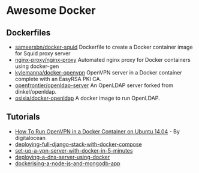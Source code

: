 # Awesome Docker



## Dockerfiles
* [sameersbn/docker-squid](https://github.com/sameersbn/docker-squid) Dockerfile to create a Docker container image for Squid proxy server
* [nginx-proxy/nginx-proxy](https://github.com/nginx-proxy/nginx-proxy) Automated nginx proxy for Docker containers using docker-gen
* [kylemanna/docker-openvpn](https://github.com/kylemanna/docker-openvpn) OpenVPN server in a Docker container complete with an EasyRSA PKI CA.
* [openfrontier/openldap-server](https://hub.docker.com/r/openfrontier/openldap-server) An OpenLDAP server forked from dinkel/openldap. 
* [osixia/docker-openldap](https://github.com/osixia/docker-openldap#quick-start) A docker image to run OpenLDAP.

## Tutorials
* [How To Run OpenVPN in a Docker Container on Ubuntu 14.04](https://www.digitalocean.com/community/tutorials/how-to-run-openvpn-in-a-docker-container-on-ubuntu-14-04) - By digitalocean
* [deploying-full-django-stack-with-docker-compose](https://www.capside.com/labs/deploying-full-django-stack-with-docker-compose/)
* [set-up-a-vpn-server-with-docker-in-5-minutes](https://medium.com/@gurayy/set-up-a-vpn-server-with-docker-in-5-minutes-a66184882c45)
* [deploying-a-dns-server-using-docker](http://www.damagehead.com/blog/2015/04/28/deploying-a-dns-server-using-docker/)
* [dockerising-a-node-js-and-mongodb-app](https://medium.com/statuscode/dockerising-a-node-js-and-mongodb-app-d22047e2806f)
